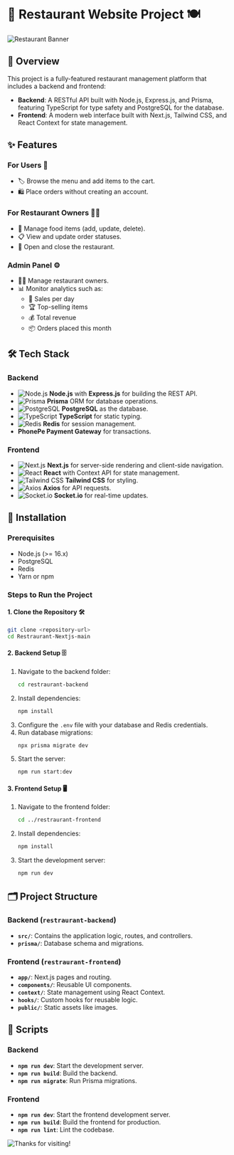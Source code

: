 # 🍴 Restaurant Website Project 🍽️

![Restaurant Banner](https://img.freepik.com/free-vector/cloud-kitchen-concept-illustration_114360-19132.jpg?t=st=1732685371~exp=1732688971~hmac=1274132d33a98f55bc9df7614508f577d7c309148110c89039824d3215844179&w=700&h=400) 

## 🌟 Overview
This project is a fully-featured restaurant management platform that includes a backend and frontend:

- **Backend**: A RESTful API built with Node.js, Express.js, and Prisma, featuring TypeScript for type safety and PostgreSQL for the database.
- **Frontend**: A modern web interface built with Next.js, Tailwind CSS, and React Context for state management.

## ✨ Features
### For Users 🛒
- 🏷️ Browse the menu and add items to the cart.
- 🛍️ Place orders without creating an account.

### For Restaurant Owners 🧑‍🍳
- 🍔 Manage food items (add, update, delete).
- 📋 View and update order statuses.
- 🏪 Open and close the restaurant.

### Admin Panel ⚙️
- 👨‍💼 Manage restaurant owners.
- 📊 Monitor analytics such as:
  - 📅 Sales per day
  - 🏆 Top-selling items
  - 💰 Total revenue
  - 📦 Orders placed this month

## 🛠️ Tech Stack
### Backend
- ![Node.js](https://img.shields.io/badge/Node.js-339933?logo=node.js&logoColor=white) **Node.js** with **Express.js** for building the REST API.
- ![Prisma](https://img.shields.io/badge/Prisma-2D3748?logo=prisma&logoColor=white) **Prisma** ORM for database operations.
- ![PostgreSQL](https://img.shields.io/badge/PostgreSQL-4169E1?logo=postgresql&logoColor=white) **PostgreSQL** as the database.
- ![TypeScript](https://img.shields.io/badge/TypeScript-007ACC?logo=typescript&logoColor=white) **TypeScript** for static typing.
- ![Redis](https://img.shields.io/badge/Redis-DC382D?logo=redis&logoColor=white) **Redis** for session management.
- **PhonePe Payment Gateway** for transactions.

### Frontend
- ![Next.js](https://img.shields.io/badge/Next.js-000000?logo=next.js&logoColor=white) **Next.js** for server-side rendering and client-side navigation.
- ![React](https://img.shields.io/badge/React-61DAFB?logo=react&logoColor=white) **React** with Context API for state management.
- ![Tailwind CSS](https://img.shields.io/badge/Tailwind%20CSS-38B2AC?logo=tailwind-css&logoColor=white) **Tailwind CSS** for styling.
- ![Axios](https://img.shields.io/badge/Axios-5A29E4?logo=axios&logoColor=white) **Axios** for API requests.
- ![Socket.io](https://img.shields.io/badge/Socket.io-010101?logo=socket.io&logoColor=white) **Socket.io** for real-time updates.

## 🚀 Installation
### Prerequisites
- Node.js (>= 16.x)
- PostgreSQL
- Redis
- Yarn or npm

### Steps to Run the Project
#### 1. Clone the Repository 🛠️
```bash
git clone <repository-url>
cd Restraurant-Nextjs-main
```

#### 2. Backend Setup 🗄️
1. Navigate to the backend folder:
   ```bash
   cd restraurant-backend
   ```
2. Install dependencies:
   ```bash
   npm install
   ```
3. Configure the `.env` file with your database and Redis credentials.
4. Run database migrations:
   ```bash
   npx prisma migrate dev
   ```
5. Start the server:
   ```bash
   npm run start:dev
   ```

#### 3. Frontend Setup 🖥️
1. Navigate to the frontend folder:
   ```bash
   cd ../restraurant-frontend
   ```
2. Install dependencies:
   ```bash
   npm install
   ```
3. Start the development server:
   ```bash
   npm run dev
   ```

## 🗂️ Project Structure
### Backend (`restraurant-backend`)
- **`src/`**: Contains the application logic, routes, and controllers.
- **`prisma/`**: Database schema and migrations.

### Frontend (`restraurant-frontend`)
- **`app/`**: Next.js pages and routing.
- **`components/`**: Reusable UI components.
- **`context/`**: State management using React Context.
- **`hooks/`**: Custom hooks for reusable logic.
- **`public/`**: Static assets like images.

## 📜 Scripts
### Backend
- **`npm run dev`**: Start the development server.
- **`npm run build`**: Build the backend.
- **`npm run migrate`**: Run Prisma migrations.

### Frontend
- **`npm run dev`**: Start the frontend development server.
- **`npm run build`**: Build the frontend for production.
- **`npm run lint`**: Lint the codebase.


![Thanks for visiting!](https://img.freepik.com/free-vector/thank-you-lettering-with-curls_1262-6964.jpg?t=st=1732685529~exp=1732689129~hmac=14179e94094e5174c74ed90aeffed4b208b5b2acfba35b19c652dd8e79ce68a8&w=300)